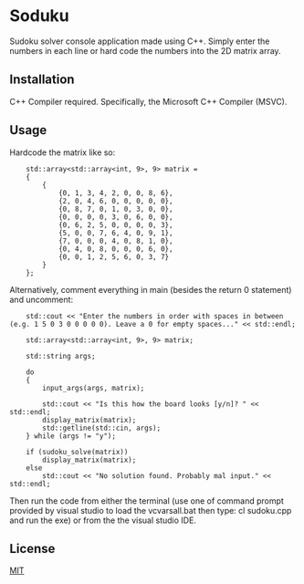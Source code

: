 # Soduku

Sudoku solver console application made using C++. Simply enter the numbers in each line or hard code the numbers into the 2D matrix array.

## Installation
C++ Compiler required. Specifically, the Microsoft C++ Compiler (MSVC).

## Usage

Hardcode the matrix like so:

```matrix-hardcode
	std::array<std::array<int, 9>, 9> matrix =
	{
		{
			{0, 1, 3, 4, 2, 0, 0, 8, 6},
			{2, 0, 4, 6, 0, 0, 0, 0, 0},
			{0, 8, 7, 0, 1, 0, 3, 0, 0},
			{0, 0, 0, 0, 3, 0, 6, 0, 0},
			{0, 6, 2, 5, 0, 0, 0, 0, 3},
			{5, 0, 0, 7, 6, 4, 0, 9, 1},
			{7, 0, 0, 0, 4, 0, 8, 1, 0},
			{0, 4, 0, 8, 0, 0, 0, 6, 0},
			{0, 0, 1, 2, 5, 6, 0, 3, 7}
		}
	};
```
Alternatively, comment everything in main (besides the return 0 statement) and uncomment:

```console-input
	std::cout << "Enter the numbers in order with spaces in between (e.g. 1 5 0 3 0 0 0 0 0). Leave a 0 for empty spaces..." << std::endl;

	std::array<std::array<int, 9>, 9> matrix;

	std::string args;

	do
	{
		input_args(args, matrix);

		std::cout << "Is this how the board looks [y/n]? " << std::endl;
		display_matrix(matrix);
		std::getline(std::cin, args);
	} while (args != "y");

	if (sudoku_solve(matrix))
		display_matrix(matrix);
	else
		std::cout << "No solution found. Probably mal input." << std::endl;

```
Then run the code from either the terminal (use one of command prompt provided by visual studio to load the vcvarsall.bat then type: cl sudoku.cpp and run the exe) or from the the visual studio IDE.

## License
[MIT](https://choosealicense.com/licenses/mit/)
